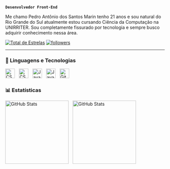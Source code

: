 **`Desenvolvedor Front-End`**

Me chamo Pedro Antônio dos Santos Marin tenho 21 anos e sou natural do Rio Grande do Sul atualmente estou cursando Ciência da Computação na UNIRRITER. Sou completamente fissurado por tecnologia e sempre busco adquirir conhecimento nessa área.

<p align="left">
<a href="https://github.com/pedromarinz?tab=repositories&sort=stargazers">
         <img alt="Total de Estrelas" title="Total de Estrelas Github" src="https://custom-icon-badges.demolab.com/github/stars/pedromarinz?color=55960c&style=for-the-badge&labelColor=488207&logo=star&label=estrelas"/></a>
      <a href="https://github.com/pedromarinz?tab=followers">
         <img alt="followers" title="Follow me on Github" src="https://custom-icon-badges.demolab.com/github/followers/pedromarinz?color=236ad3&labelColor=1155ba&style=for-the-badge&logo=github&label=Seguidores&logoColor=white"/></a>
   </p>

---
### 🤖 Linguagens e Tecnologias
<img align="left" 
all="CSS"
title="CSS"
width="30px"
style="padding-right: 10px;"
src="https://cdn.jsdelivr.net/gh/devicons/devicon@latest/icons/html5/html5-original.svg" 
/>

<img 
    align="left" 
    alt="CSS" 
    title="CSS"
    width="30px" 
    style="padding-right: 10px;" 
    src="https://cdn.jsdelivr.net/gh/devicons/devicon@latest/icons/css3/css3-original.svg" 
/>

<img 
    align="left" 
    alt="JavaScript" 
    title="JavaScript"
    width="30px" 
    style="padding-right: 10px;" 
    src="https://cdn.jsdelivr.net/gh/devicons/devicon@latest/icons/javascript/javascript-original.svg" 
/>

<img 
align="left" 
    alt="JavaScript" 
    title="JavaScript"
    width="30px" 
    style="padding-right: 10px;"
src="https://cdn.jsdelivr.net/gh/devicons/devicon@latest/icons/java/java-original.svg" />

<img 
    align="left" 
    alt="Git" 
    title="Git"
    width="30px" 
    style="padding-right: 10px;" 
    src="https://cdn.jsdelivr.net/gh/devicons/devicon@latest/icons/git/git-original.svg" 
/>

<br/>
<br/>

### 📊 Estatísticas

<p>
  <img 
    align="left" 
    alt="GitHub Stats" 
    height="200" 
    style="padding-right: 10px;" 
    src="https://github-readme-stats.vercel.app/api?username=pedromarinz&show_icons=true&theme=tokyonight&include_all_commits=true&locale=pt-br" 
  />

<img 
      align="left" 
      alt="GitHub Stats" 
      height="200" 
      src="https://github-readme-stats.vercel.app/api/top-langs/?username=pedromarinz&theme=tokyonight&layout=compact&custom_title=Tecnologias&langs_count=9" 
  />

</p>



